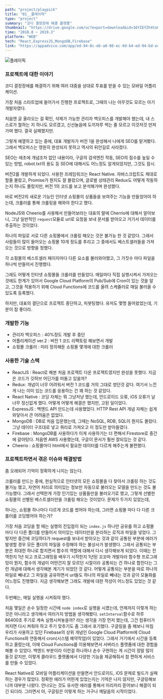 ```yaml
---
path: "project/playpick"
title: "01__플레이픽"
type: "project"
summary: "코디 결정장애 해결 플랫폼"
thumbnail: "https://drive.google.com/uc?export=download&id=16YIEYZh4toCHhMTsjSTaLU_UXjMWhHyu"
time: "2018.8 ~ 2019.3"
platform: "WEB"
tech: "React,ExpressJS,MongoDB,Firebase"
link: "https://appadvice.com/app/ed-94-8c-eb-a0-88-ec-9d-b4-ed-94-bd-ec-bd-94-eb-94-94-ea-b2-b0-ec-a0-95-ec-9e-a5-ec-95-a0-ed-95-b4-ec-86-8c/1418537860"
---
```

![플레이픽](https://drive.google.com/uc?export=download&id=16YIEYZh4toCHhMTsjSTaLU_UXjMWhHyu)

### 프로젝트에 대한 이야기
코디 결정장애를 해결하기 위해 여러 대중을 상대로 투표를 받을 수 있는 모바일 어플리케이션.

가장 처음 스타트업에 들어가서 진행한 프로젝트로, 그때의 나는 아무것도 모르는 아기개발자였다.

처음엔 글 올라오는 걸 확인, 삭제가 가능한 관리자 백오피스를 개발해야 했는데, 내 스스로가 뭘하는 지 하나도 모르겠고, 신선놀음에 도끼자루 썩는 줄 모르고 이것저것 만져가며 했다. 결국 실패했지만.

그렇게 예열하고 있는 중에, 대표 개발자가 버전 1을 완성해서 나에게 SEO를 맡겨봤다. 그래서 백오피스는 영원히 완성되지 못하고 역사의 뒤안길로 사라졌다.

SEO는 애초에 개념조차 없던 내용이라, 구글의 검색엔진 작동, SEO의 점수를 높일 수 있는 방법, robot.txt의 용도 등 SEO에 대해서도 어느정도 알게되었지만, 그것도 잠시.

버전2를 개발하게 되었다. 사용한 프레임워크는 React Native. 자바스크립트도 제대로 할줄 몰랐고, Promise가 뭔지도 잘 몰랐으며, 글로벌 상태관리 Redux도 어떻게 작동하는지 하나도 몰랐지만, 버전 1의 코드를 보고 분석해가며 완성했다.

바로 버전2의 새로운 기능인 인터넷 쇼핑몰의 상품들을 보여주는 기능을 만들었어야 하는데, 크롤러를 통해 크롤링을 해와야 한다고 했다.

NodeJS와 Cheerio를 사용해서 만들어보라는 대표의 말에 Cherrio에 대해서 알아보니, 그냥 일반적인 `request`모듈로 url로 요청을 보내 문서를 받아오고 거기서 데이터를 추출하는 것이었다.

하나의 파일로 서로 다른 쇼핑몰에서 크롤링 해오는 것은 불가능 한 것 같았다. 그래서 사람들이 많이 들어오는 쇼핑몰 10개 정도를 추리고 그 중에서도 베스트셀러들을 가져오는 것으로 방향을 정했다.

각 쇼핑몰의 베스트셀러 페이지마다 다른 요소를 불러와야했고, 그 가짓수 마다 파일을 하나씩 만들어서 진행했다.

그래도 어떻게 인터넷 쇼핑몰들 크롤러를 만들었다. 매일마다 직접 실행시켜서 가져오는 것에도 한계가 있어서 Google Cloud Platform의 Pub/Sub에 Cron이 있는 것을 알고, 그것을 적용하기 위해 Cloud Functions에 코드를 올려 스케쥴러로 매일 불러올 수 있도록 등록했다.

하지만, 대표의 결단으로 프로젝트 중단하고, 피봇팅했다. 유저도 몇명 들어왔었는데, 기분이 참 좋더라.

### 개발한 기능
* 관리자 백오피스 : 40%정도 개발 후 중단
* 어플리케이션 ver.2 : 버전 1 코드 리팩토링 해보면서 개발
* 쇼핑몰 크롤러 : 미리 정의해둔 쇼핑몰 몇개에 대한 크롤러

### 사용한 기술 스택
* ReactJS : React로 해본 처음 프로젝트 다운 프로젝트였지만 완성을 못했다. 지금은 코드가 깃허브 어딘가를 떠돌고 있을까?
* Redux: 개념이 너무 어려워서 버전 1 코드를 거의 그대로 썼던것 같다. 여기서 느낀게 나는 이미 있는 코드를 응용하는 건 꽤 하는 것 같았다.
* React Native : 코딩 자체는 뭐 그냥저냥 했는데, 안드로이드 오류, iOS 오류가 날 너무 정신없게 했다. 어떻게 어떻게 해결은 했지만, 고된 일이었다.
* ExpressJS : 백엔드 API 만드는데 사용했었다. HTTP Rest API 개념 자체는 쉽게 와닿아서 큰 어려움은 없었다.
* MongoDB : DB로 처음 입문했는데, 그때는 NoSQL, RDB, SQL이 뭔지도 몰랐다. 그냥 데이터 구조대로 넣고 쿼리로 가져오고 이 정도만 받아들였다.
* Firebase : MongoDB를 사용하다가 이게 사용하기는 더 편해서 Firestore로 중간에 갈아탔다. 처음엔 AWS 사용했는데, 구글이 문서가 훨씬 잘되있는 것 같다.
* Cheerio : 쇼핑몰마다 html에서 필요한 데이터를 다르게 해주는게 불편했다.

### 프로젝트하면서 겪은 이슈와 해결방법
좀 오래되어 기억이 정확하게 나지는 않는다.

크롤러를 만드는 중에, 현실적으로 인터넷의 모든 쇼핑몰을 다 찾아서 크롤링 하는 것도 불가능 했고, 자연어 처리로 의미있는 정보만 자동으로 불러오는 모델을 만드는 것도 불가능했다. 그래서 선택한게 가장 인기있는 상품들만을 불러오기로 했고,
그렇게 선별한 쇼핑몰의 선별된 베스트셀러만을 크롤링 해오는 것이었다. 문제가 두가지 있었는데,

하나는, 쇼핑몰 하나마다 다르게 코드를 썼어야 하는데, 그러면 쇼핑몰 마다 다 다른 크롤러를 코딩했어야 하는가?

가장 처음 코딩을 할 때는 실행의 진입점이 되는 `index.js` 하나만 공유를 하고 쇼핑몰 마다 다 다른 폴더를 만들어서 의미있는 데이터만을 분리하는 로직과 파일을 넣었다. 그렇지만 중간에 코딩하다가 request를 보내서 받아오는 것과 같이 공통된 부분에 에러가 발생할 경우 모든 폴더의 파일을 수정해야 하는
불상사가 발생했다. 그래서 공통되는 부분은 최대한 하나로 합치면서 함수의 역할에 대해서 다시 생각해보게 되었다. 이때는 전역한지 1년 되고 프로그래밍을 배우기 시작한지 1년된 꼬꼬마 개발자라 함수형 프로그래밍이 뭔지, 함수의 개념이 어떤건지 잘 모르던 시절이라 공통되는 건 하나로 합친다는 그런 개념에 대해서
생각해본 계기가 되었던 것 같다. 어떻게 공통되는 부분을 따로 하나의 파일로 빼내고 그 파일을 공유하면서 url들도 하나의 파일로 빼내는 것과 같이 모듈화를 어느정도 진행했다. 지금 생각해보면 그래도 개발에 대한 적성이 어느정도 있었는 것 같다.

두번째는, 매일 실행을 시켜줘야 했다.

처음 몇일은 손수 일정한 시간에 `node index`로 실행을 시켰는데, 언제까지 이렇게 하는 것은 아니라고 생각해서 여러가지 방법을 생각해봤다.
`setInterval`함수로 하루 86400초 주기로 계속 실행시켜놓을까? 라는 생각을 가장 먼저 했는데, 그건 컴퓨터가 꺼지면 다시 켜줘야 하고 주기 맞추기도 좀 그래서 포기했다. 구글링을 좀 해보니 마침 우리가 사용하고 있던 Firebase의 상위 개념인 Google Cloud Platform에 Cloud Functions와 연동해서 cron(시스템 예약작업)이 있었다.
그래서 거기에서 시간을 등록하고 올렸는데, 이때 Cloud Functions를 이용해보면서 서버리스 플랫폼에 대한 경험을 해볼 수 있었다. 백엔드 부분이라 이런걸 하나하나 손수 구현하는 게 시간이 정말 많이 들것 같지만, 이렇게 클라우드 플랫폼에서 다양한 기능을 제공해줘서 참 편하게 서비스를 만들 수 있었다.

React Native로 모바일 어플리케이션을 만들면서 안드로이드, iOS 문제로 빌드가 실패하는 경우가 많았다. 정확한 에러가 어떤게 있었는지는 기억은 나지 않지만, 구글링해보니까 대부분 나왔다. 안나오는 것도 유사한 에러를 통해서 이리저리 뜯어보니 해결이 되긴 되더라.
그러면서 아, 구글링은 이렇게 하는 거구나 깨달음의 시작이었다.

